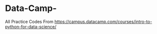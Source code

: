 # Data-Camp- 

All Practice Codes From https://campus.datacamp.com/courses/intro-to-python-for-data-science/
